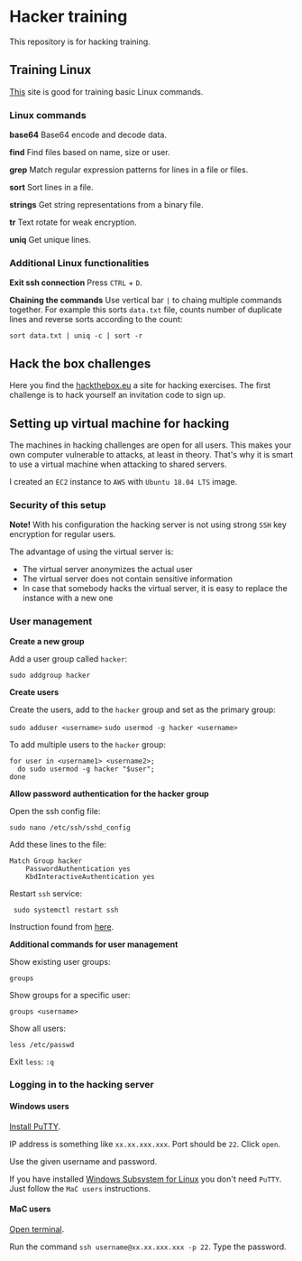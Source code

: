 # Hacker training

This repository is for hacking training.

## Training Linux
[This](http://overthewire.org/wargames/bandit/) site is good for training basic Linux commands.

### Linux commands

**base64**
Base64 encode and decode data.

**find**
Find files based on name, size or user.

**grep**
Match regular expression patterns for lines in a file or files.

**sort**
Sort lines in a file.

**strings**
Get string representations from a binary file.

**tr**
Text rotate for weak encryption.

**uniq**
Get unique lines.


### Additional Linux functionalities

**Exit ssh connection**
Press `CTRL` + `D`.

**Chaining the commands**
Use vertical bar `|` to chaing multiple commands together. For example this sorts `data.txt` file, counts number of duplicate lines and reverse sorts according to the count:

`sort data.txt | uniq -c | sort -r`

## Hack the box challenges
Here you find the [hackthebox.eu](https://www.hackthebox.eu/) a site for hacking exercises. The first challenge is to hack yourself an invitation code to sign up.

## Setting up virtual machine for hacking
The machines in hacking challenges are open for all users.
This makes your own computer vulnerable to attacks, at least in theory.
That's why it is smart to use a virtual machine when attacking to shared servers.

I created an `EC2` instance to `AWS` with `Ubuntu 18.04 LTS` image.

### Security of this setup
**Note!** With his configuration the hacking server is not using strong `SSH` key encryption for regular users.

The advantage of using the virtual server is:
* The virtual server anonymizes the actual user
* The virtual server does not contain sensitive information
* In case that somebody hacks the virtual server, it is easy to replace the instance with a new one

### User management

**Create a new group**

Add a user group called `hacker`:

`sudo addgroup hacker`


**Create users**

Create the users, add to the `hacker` group and set as the primary group:

`sudo adduser <username>`
`sudo usermod -g hacker <username>`

To add multiple users to the `hacker` group:
```
for user in <username1> <username2>;
  do sudo usermod -g hacker "$user";
done
```

**Allow password authentication for the hacker group**

Open the ssh config file:

`sudo nano /etc/ssh/sshd_config`


Add these lines to the file:
```
Match Group hacker
	PasswordAuthentication yes
	KbdInteractiveAuthentication yes
```

Restart `ssh` service:

` sudo systemctl restart ssh`

Instruction found from [here](https://askubuntu.com/questions/171137/how-do-i-create-one-user-without-key-authentication).

**Additional commands for user management**

Show existing user groups:

`groups`

Show groups for a specific user:

`groups <username>`

Show all users:

`less /etc/passwd `

Exit `less`:
`:q`

### Logging in to the hacking server

#### Windows users
[Install PuTTY](https://www.putty.org/).

IP address is something like `xx.xx.xxx.xxx`. Port should be `22`. Click `open`.

Use the given username and password.

If you have installed [Windows Subsystem for Linux](https://docs.microsoft.com/en-us/windows/wsl/install-win10) you don't need `PuTTY`. Just follow the `MaC users` instructions.

#### MaC users
[Open terminal](https://macpaw.com/how-to/use-terminal-on-mac).

Run the command `ssh username@xx.xx.xxx.xxx -p 22`. Type the password.
